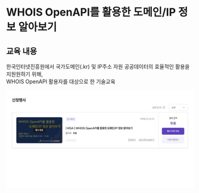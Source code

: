 # WHOIS OpenAPI를 활용한 도메인/IP 정보 알아보기


## 교육 내용
한국인터넷진흥원에서 국가도메인(.kr) 및 IP주소 자원 공공데이터의 효율적인 활용을 지원원하기 위해,   
WHOIS OpenAPI 활용자를 대상으로 한 기술교육


![코드 실행 결과](./Flutter/images/KISA_OpenAPI.jpg)

